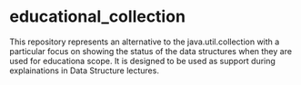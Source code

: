 # educational_collection
This repository represents an alternative to the java.util.collection with a particular focus on showing the status of the data structures when they are used for educationa scope. It is designed to be used as support during explainations in Data Structure lectures.
